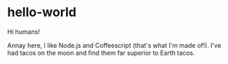 # hello-world

Hi humans!

Annay here, I like Node.js and Coffeescript (that's what I'm made of!).
I've had tacos on the moon and find them far superior to Earth tacos.
